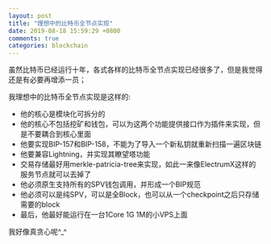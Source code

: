 ```yaml
---
layout: post
title: "理想中的比特币全节点实现"
date: 2019-08-18 15:59:29 +0800
comments: true
categories: blockchain
---
```


虽然比特币已经运行十年，各式各样的比特币全节点实现已经很多了，但是我觉得还是有必要再增添一员；

我理想中的比特币全节点实现是这样的:

* 他的核心是模块化可拆分的
* 他的核心不包括挖矿和钱包，可以为这两个功能提供接口作为插件来实现，但是不要耦合到核心里面
* 他要实现BIP-157和BIP-158，不能为了导入一个新私钥就重新扫描一遍区块链
* 他要兼容Lightning，并实现其瞭望塔功能
* 交易存储最好用merkle-patricia-tree来实现，如此一来像ElectrumX这样的服务节点就可以去掉了
* 他必须原生支持所有的SPV钱包调用，并形成一个BIP规范
* 他必须可以是纯SPV，可以是全Block，也可以从一个checkpoint之后只存储需要的block
* 最后，他最好能运行在一台1Core 1G 1M的小VPS上面

我好像真贪心呢^_^

